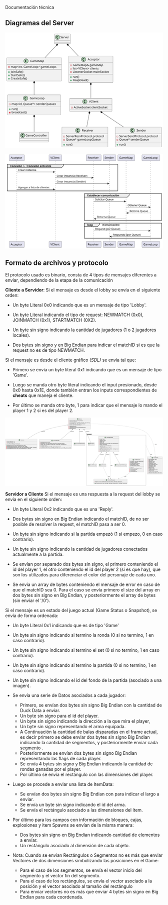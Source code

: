 Documentación técnica

## Diagramas del Server

![ServerClass.png](./img/ServerClass.svg)


![secuencia.png](./img/secuencia.svg)


## Formato de archivos y protocolo


El protocolo usado es binario, consta de 4 tipos de mensajes diferentes a enviar, dependiendo de la etapa de la comunicación


**Cliente a Servidor**:
Si el mensaje es desde el lobby se envía en el siguiente orden:


- Un byte Literal 0x0 indicando que es un mensaje de tipo 'Lobby'.


- Un byte Literal indicando el tipo de request: NEWMATCH (0x0), JOINMATCH (0x1), STARTMATCH (0X2).


- Un byte sin signo indicando la cantidad de jugadores (1 o 2 jugadores locales).


- Dos bytes sin signo y en Big Endian para indicar el matchID si es que la request no es de tipo NEWMATCH.


Si el mensaje es desde el cliente gráfico *(SDL)* se envia tal que:


- Primero se envía un byte literal 0x1 indicando que es un mensaje de tipo 'Game'.

- Luego se manda otro byte literal indicando el input presionado, desde 0x0 hasta 0x1E, donde también entran los inputs correspondientes de **cheats** que maneja el cliente.

- Por último se manda otro byte, 1 para indicar que el mensaje lo mando el player 1 y 2 si es del player 2.

![Client-Game.png](./img/Client-Game.png)


**Servidor a Cliente**
Si el mensaje es una respuesta a la request del lobby se envía en el siguiente orden:


- Un byte Literal 0x2 indicando que es una 'Reply'.


- Dos bytes sin signo en Big Endian indicando el matchID, de no ser posible de resolver la request, el matchID pasa a ser 0.


- Un byte sin signo indicando si la partida empezó (1 si empezo, 0 en caso contrario).


- Un byte sin signo indicando la cantidad de jugadores conectados actualmente a la partida.


- Se envían por separado dos bytes sin signo, el primero conteniendo el id del player 1, el otro conteniendo el id del player 2 (si es que hay), que son los utilizados para diferenciar el color del personaje de cada uno.


- Se envía un array de bytes conteniendo el mensaje de error en caso de que el matchID sea 0. Para el caso se envía primero el size del array en dos bytes sin signo en Big Endian, y posteriormente el array de bytes (sin enviar el '/0').


Si el mensaje es un estado del juego actual (Game Status o Snapshot), se envía de forma ordenada:


- Un byte Literal 0x1 indicando que es de tipo 'Game'


- Un byte sin signo indicando si termino la ronda (0 si no termino, 1 en caso contrario).


- Un byte sin signo indicando si termino el set (0 si no termino, 1 en caso contrario).


- Un byte sin signo indicando si termino la partida (0 si no termino, 1 en caso contrario).


- Un byte sin signo indicando el id del fondo de la partida (asociado a una imagen).


- Se envía una serie de Datos asociados a cada jugador:
  * Primero, se envían dos bytes sin signo Big Endian con la cantidad de Duck Data a enviar.
  * Un byte sin signo para el id del player.
  * Un byte sin signo indicando la dirección a la que mira el player,
  * Un byte sin signo representando el arma equipada.
  * A Continuación la cantidad de balas disparadas en el frame actual, es decir primero se debe enviar dos bytes sin signo Big Endian indicando la cantidad de segmentos, y posteriormente enviar cada segmento .
  * Posteriormente se envían dos bytes sin signo Big Endian representando las flags de cada player.
  * Se envía 4 bytes sin signo y Big Endian indicando la cantidad de rondas ganadas por el player.
  * Por último se envía el rectángulo con las dimensiones del player.


- Luego se procede a enviar una lista de ItemData:
  * Se envían dos bytes sin signo Big Endian con para indicar el largo a enviar.
  * Se envía un byte sin signo indicando el id del arma.
  * Se envía el rectángulo asociado a las dimensiones del ítem.


- Por último para los campos con información de bloques, cajas, explosiones y item Spawns se envían de la misma manera:
  * Dos bytes sin signo en Big Endian  indicando cantidad de elementos a enviar.
  * Un rectángulo asociado al dimensión de cada objeto.


- Nota: Cuando se envían Rectángulos o Segmentos no es más que enviar Vectores de dos dimensiones simbolizando las posiciones en el Game:
  * Para el caso de los segmentos, se envía el vector inicio del segmento y el vector fin del segmento.
  * Para el caso de los rectángulos, se envía el vector asociado a la posición y el vector asociado al tamaño del rectángulo
  * Para enviar vectores no es más que enviar 4 bytes sin signo en Big Endian para cada coordenada.